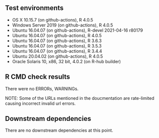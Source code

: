 ## Test environments
* OS X 10.15.7 (on github-actions), R 4.0.5
* Windows Server 2019 (on github-actions), R 4.0.5
* Ubuntu 16.04.07 (on github-actions), R-devel 2021-04-16 r80179
* Ubuntu 16.04.07 (on github-actions), R 4.0.5
* Ubuntu 16.04.07 (on github-actions), R 3.6.3
* Ubuntu 16.04.07 (on github-actions), R 3.5.3
* Ubuntu 16.04.07 (on github-actions), R 3.4.4
* Ubuntu 20.04.02 (on github-actions), R 4.0.5
* Oracle Solaris 10, x86, 32 bit, 4.0.2 (on R-hub builder)

## R CMD check results
There were no ERRORs, WARNINGs.

NOTE: Some of the URLs mentioned in the doucmentation are rate-limited causing
incorrect invalid url errors.

## Downstream dependencies
There are no downstream dependencies at this point.

